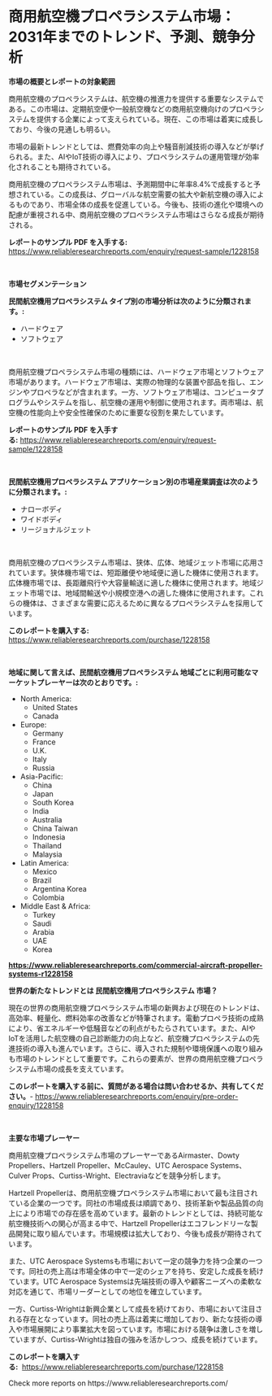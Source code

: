 <p><h1>商用航空機プロペラシステム市場：2031年までのトレンド、予測、競争分析</h1></p><p><strong>市場の概要とレポートの対象範囲</strong></p>
<p><p>商用航空機のプロペラシステムは、航空機の推進力を提供する重要なシステムである。この市場は、定期航空便や一般航空機などの商用航空機向けのプロペラシステムを提供する企業によって支えられている。現在、この市場は着実に成長しており、今後の見通しも明るい。</p><p>市場の最新トレンドとしては、燃費効率の向上や騒音削減技術の導入などが挙げられる。また、AIやIoT技術の導入により、プロペラシステムの運用管理が効率化されることも期待されている。</p><p>商用航空機のプロペラシステム市場は、予測期間中に年率8.4%で成長すると予想されている。この成長は、グローバルな航空需要の拡大や新航空機の導入によるものであり、市場全体の成長を促進している。今後も、技術の進化や環境への配慮が重視される中、商用航空機のプロペラシステム市場はさらなる成長が期待される。</p></p>
<p><strong>レポートのサンプル PDF を入手する:</strong> <a href="https://www.reliableresearchreports.com/enquiry/request-sample/1228158">https://www.reliableresearchreports.com/enquiry/request-sample/1228158</a></p>
<p>&nbsp;</p>
<p><strong>市場セグメンテーション</strong></p>
<p><strong>民間航空機用プロペラシステム タイプ別の市場分析は次のように分類されます。:</strong></p>
<p><ul><li>ハードウェア</li><li>ソフトウェア</li></ul></p>
<p>&nbsp;</p>
<p><p>商用航空機プロペラシステム市場の種類には、ハードウェア市場とソフトウェア市場があります。ハードウェア市場は、実際の物理的な装置や部品を指し、エンジンやプロペラなどが含まれます。一方、ソフトウェア市場は、コンピュータプログラムやシステムを指し、航空機の運用や制御に使用されます。両市場は、航空機の性能向上や安全性確保のために重要な役割を果たしています。</p></p>
<p><strong>レポートのサンプル PDF を入手する:</strong>&nbsp;<a href="https://www.reliableresearchreports.com/enquiry/request-sample/1228158">https://www.reliableresearchreports.com/enquiry/request-sample/1228158</a></p>
<p>&nbsp;</p>
<p><strong> 民間航空機用プロペラシステム アプリケーション別の市場産業調査は次のように分類されます。:</strong></p>
<p><ul><li>ナローボディ</li><li>ワイドボディ</li><li>リージョナルジェット</li></ul></p>
<p>&nbsp;</p>
<p><p>商用航空機のプロペラシステム市場は、狭体、広体、地域ジェット市場に応用されています。狭体機市場では、短距離便や地域便に適した機体に使用されます。広体機市場では、長距離飛行や大容量輸送に適した機体に使用されます。地域ジェット市場では、地域間輸送や小規模空港への適した機体に使用されます。これらの機体は、さまざまな需要に応えるために異なるプロペラシステムを採用しています。</p></p>
<p><strong>このレポートを購入する:</strong>&nbsp; <a href="https://www.reliableresearchreports.com/purchase/1228158">https://www.reliableresearchreports.com/purchase/1228158</a></p>
<p>&nbsp;</p>
<p><strong>地域に関して言えば、民間航空機用プロペラシステム 地域ごとに利用可能なマーケットプレーヤーは次のとおりです。:</strong></p>
<p><ul>
    <li>
        North America:
        <ul>
            <li>United States</li>
            <li>Canada</li>
        </ul>
    </li>
    <li>
        Europe:
        <ul>
            <li>Germany</li>
            <li>France</li>
            <li>U.K.</li>
            <li>Italy</li>
            <li>Russia</li>
        </ul>
    </li>
    <li>
        Asia-Pacific:
        <ul>
            <li>China</li>
            <li>Japan</li>
            <li>South Korea</li>
            <li>India</li>
            <li>Australia</li>
            <li>China Taiwan</li>
            <li>Indonesia</li>
            <li>Thailand</li>
            <li>Malaysia</li>
        </ul>
    </li>
    <li>
        Latin America:
        <ul>
            <li>Mexico</li>
            <li>Brazil</li>
            <li>Argentina Korea</li>
            <li>Colombia</li>
        </ul>
    </li>
    <li>
        Middle East & Africa:
        <ul>
            <li>Turkey</li>
            <li>Saudi</li>
            <li>Arabia</li>
            <li>UAE</li>
            <li>Korea</li>
        </ul>
    </li>
    </ul></p>
<p><strong><a href="https://www.reliableresearchreports.com/commercial-aircraft-propeller-systems-r1228158">https://www.reliableresearchreports.com/commercial-aircraft-propeller-systems-r1228158</a></strong>&nbsp;</p>
<p><strong>世界の新たなトレンドとは 民間航空機用プロペラシステム 市場？</strong></p>
<p><p>現在の世界の商用航空機プロペラシステム市場の新興および現在のトレンドは、高効率、軽量化、燃料効率の改善などが特筆されます。電動プロペラ技術の成熟により、省エネルギーや低騒音などの利点がもたらされています。また、AIやIoTを活用した航空機の自己診断能力の向上など、航空機プロペラシステムの先進技術の導入も進んでいます。さらに、導入された規制や環境保護への取り組みも市場のトレンドとして重要です。これらの要素が、世界の商用航空機プロペラシステム市場の成長を支えています。</p></p>
<p><strong>このレポートを購入する前に、質問がある場合は問い合わせるか、共有してください。</strong>- <a href="https://www.reliableresearchreports.com/enquiry/pre-order-enquiry/1228158">https://www.reliableresearchreports.com/enquiry/pre-order-enquiry/1228158</a></p>
<p>&nbsp;</p>
<p><strong>主要な市場プレーヤー</strong></p>
<p><p>商用航空機プロペラシステム市場のプレーヤーであるAirmaster、Dowty Propellers、Hartzell Propeller、McCauley、UTC Aerospace Systems、Culver Props、Curtiss-Wright、Electraviaなどを競争分析します。</p><p>Hartzell Propellerは、商用航空機プロペラシステム市場において最も注目されている企業の一つです。同社の市場成長は順調であり、技術革新や製品品質の向上により市場での存在感を高めています。最新のトレンドとしては、持続可能な航空機技術への関心が高まる中で、Hartzell Propellerはエコフレンドリーな製品開発に取り組んでいます。市場規模は拡大しており、今後も成長が期待されています。</p><p>また、UTC Aerospace Systemsも市場において一定の競争力を持つ企業の一つです。同社の売上高は市場全体の中で一定のシェアを持ち、安定した成長を続けています。UTC Aerospace Systemsは先端技術の導入や顧客ニーズへの柔軟な対応を通じて、市場リーダーとしての地位を確立しています。</p><p>一方、Curtiss-Wrightは新興企業として成長を続けており、市場において注目される存在となっています。同社の売上高は着実に増加しており、新たな技術の導入や市場展開により事業拡大を図っています。市場における競争は激しさを増していますが、Curtiss-Wrightは独自の強みを活かしつつ、成長を続けています。</p></p>
<p><strong>このレポートを購入する:</strong>&nbsp;&nbsp;<a href="https://www.reliableresearchreports.com/purchase/1228158">https://www.reliableresearchreports.com/purchase/1228158</a></p>
<p>Check more reports on https://www.reliableresearchreports.com/</p>